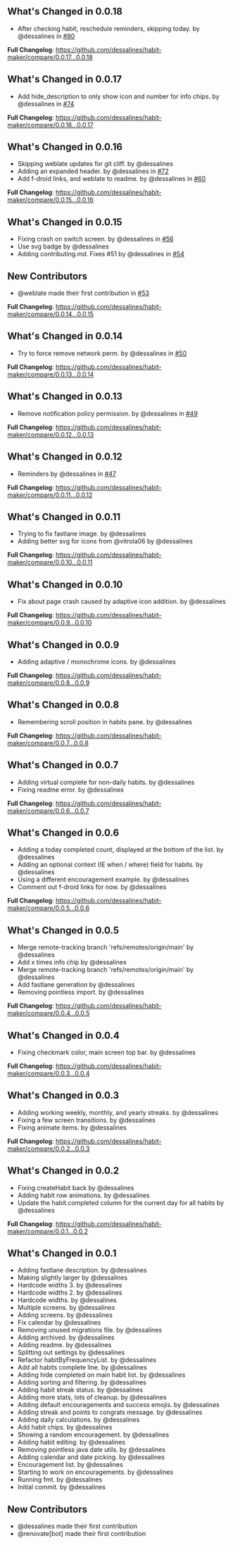 ## What's Changed in 0.0.18

- After checking habit, reschedule reminders, skipping today. by @dessalines in [#80](https://github.com/dessalines/habit-maker/pull/80)

**Full Changelog**: https://github.com/dessalines/habit-maker/compare/0.0.17...0.0.18

## What's Changed in 0.0.17

- Add hide_description to only show icon and number for info chips. by @dessalines in [#74](https://github.com/dessalines/habit-maker/pull/74)

**Full Changelog**: https://github.com/dessalines/habit-maker/compare/0.0.16...0.0.17

## What's Changed in 0.0.16

- Skipping weblate updates for git cliff. by @dessalines
- Adding an expanded header. by @dessalines in [#72](https://github.com/dessalines/habit-maker/pull/72)
- Add f-droid links, and weblate to readme. by @dessalines in [#60](https://github.com/dessalines/habit-maker/pull/60)

**Full Changelog**: https://github.com/dessalines/habit-maker/compare/0.0.15...0.0.16

## What's Changed in 0.0.15

- Fixing crash on switch screen. by @dessalines in [#56](https://github.com/dessalines/habit-maker/pull/56)
- Use svg badge by @dessalines
- Adding contributing.md. Fixes #51 by @dessalines in [#54](https://github.com/dessalines/habit-maker/pull/54)

## New Contributors

- @weblate made their first contribution in [#53](https://github.com/dessalines/habit-maker/pull/53)

**Full Changelog**: https://github.com/dessalines/habit-maker/compare/0.0.14...0.0.15

## What's Changed in 0.0.14

- Try to force remove network perm. by @dessalines in [#50](https://github.com/dessalines/habit-maker/pull/50)

**Full Changelog**: https://github.com/dessalines/habit-maker/compare/0.0.13...0.0.14

## What's Changed in 0.0.13

- Remove notification policy permission. by @dessalines in [#49](https://github.com/dessalines/habit-maker/pull/49)

**Full Changelog**: https://github.com/dessalines/habit-maker/compare/0.0.12...0.0.13

## What's Changed in 0.0.12

- Reminders by @dessalines in [#47](https://github.com/dessalines/habit-maker/pull/47)

**Full Changelog**: https://github.com/dessalines/habit-maker/compare/0.0.11...0.0.12

## What's Changed in 0.0.11

- Trying to fix fastlane image. by @dessalines
- Adding better svg for icons from @vitrola06 by @dessalines

**Full Changelog**: https://github.com/dessalines/habit-maker/compare/0.0.10...0.0.11

## What's Changed in 0.0.10

- Fix about page crash caused by adaptive icon addition. by @dessalines

**Full Changelog**: https://github.com/dessalines/habit-maker/compare/0.0.9...0.0.10

## What's Changed in 0.0.9

- Adding adaptive / monochrome icons. by @dessalines

**Full Changelog**: https://github.com/dessalines/habit-maker/compare/0.0.8...0.0.9

## What's Changed in 0.0.8

- Remembering scroll position in habits pane. by @dessalines

**Full Changelog**: https://github.com/dessalines/habit-maker/compare/0.0.7...0.0.8

## What's Changed in 0.0.7

- Adding virtual complete for non-daily habits. by @dessalines
- Fixing readme error. by @dessalines

**Full Changelog**: https://github.com/dessalines/habit-maker/compare/0.0.6...0.0.7

## What's Changed in 0.0.6

- Adding a today completed count, displayed at the bottom of the list. by @dessalines
- Adding an optional context (IE when / where) field for habits. by @dessalines
- Using a different encouragement example. by @dessalines
- Comment out f-droid links for now. by @dessalines

**Full Changelog**: https://github.com/dessalines/habit-maker/compare/0.0.5...0.0.6

## What's Changed in 0.0.5

- Merge remote-tracking branch 'refs/remotes/origin/main' by @dessalines
- Add x times info chip by @dessalines
- Merge remote-tracking branch 'refs/remotes/origin/main' by @dessalines
- Add fastlane generation by @dessalines
- Removing pointless import. by @dessalines

**Full Changelog**: https://github.com/dessalines/habit-maker/compare/0.0.4...0.0.5

## What's Changed in 0.0.4

- Fixing checkmark color, main screen top bar. by @dessalines

**Full Changelog**: https://github.com/dessalines/habit-maker/compare/0.0.3...0.0.4

## What's Changed in 0.0.3

- Adding working weekly, monthly, and yearly streaks. by @dessalines
- Fixing a few screen transitions. by @dessalines
- Fixing animate items. by @dessalines

**Full Changelog**: https://github.com/dessalines/habit-maker/compare/0.0.2...0.0.3

## What's Changed in 0.0.2

- Fixing createHabit back by @dessalines
- Adding habit row animations. by @dessalines
- Update the habit.completed column for the current day for all habits by @dessalines

**Full Changelog**: https://github.com/dessalines/habit-maker/compare/0.0.1...0.0.2

## What's Changed in 0.0.1

- Adding fastlane description. by @dessalines
- Making slightly larger by @dessalines
- Hardcode widths 3. by @dessalines
- Hardcode widths 2. by @dessalines
- Hardcode widths. by @dessalines
- Multiple screens. by @dessalines
- Adding screens. by @dessalines
- Fix calendar by @dessalines
- Removing unused migrations file. by @dessalines
- Adding archived. by @dessalines
- Adding readme. by @dessalines
- Splitting out settings by @dessalines
- Refactor habitByFrequencyList. by @dessalines
- Add all habits complete line. by @dessalines
- Adding hide completed on main habit list. by @dessalines
- Adding sorting and filtering. by @dessalines
- Adding habit streak status. by @dessalines
- Adding more stats, lots of cleanup. by @dessalines
- Adding default encouragements and success emojis. by @dessalines
- Adding streak and points to congrats message. by @dessalines
- Adding daily calculations. by @dessalines
- Add habit chips. by @dessalines
- Showing a random encouragement. by @dessalines
- Adding habit editing. by @dessalines
- Removing pointless java date utils. by @dessalines
- Adding calendar and date picking. by @dessalines
- Encouragement list. by @dessalines
- Starting to work on encouragements. by @dessalines
- Running fmt. by @dessalines
- Initial commit. by @dessalines

## New Contributors

- @dessalines made their first contribution
- @renovate[bot] made their first contribution

<!-- generated by git-cliff -->
